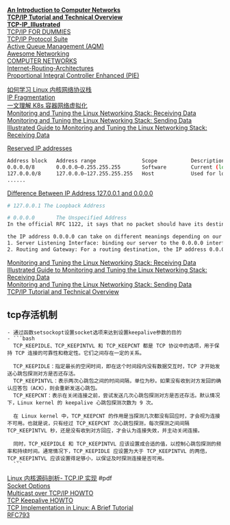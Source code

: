 [**An Introduction to Computer Networks**](https://intronetworks.cs.luc.edu/current/uhtml/index.html)  
[**TCP/IP Tutorial and Technical Overview**](https://www.redbooks.ibm.com/redbooks/pdfs/gg243376.pdf)  
[**TCP-IP_Illustrated**](https://github.com/WeitaoZhu/TCP-IP_Illustrated/tree/master)  
[TCP/IP FOR DUMMIES](https://edu.anarcho-copy.org/TCP%20IP%20-%20Network/TCP-IP%20For%20Dummies.pdf)  
[TCP/IP Protocol Suite](https://vaibhav2501.wordpress.com/wp-content/uploads/2012/02/tcp_ip-protocol-suite-4th-ed-b-forouzan-mcgraw-hill-2010-bbs.pdf)  
[Active Queue Management (AQM)](https://www.excentis.com/blog/blog-6/active-queue-management-aqm-the-key-to-reducing-latency-81)  
[Awesome Networking](https://github.com/facyber/awesome-networking)  
[COMPUTER NETWORKS](https://csc-knu.github.io/sys-prog/books/Andrew%20S.%20Tanenbaum%20-%20Computer%20Networks.pdf)  
[Internet-Routing-Architectures](https://github.com/camoverride/lit/tree/master)  
[Proportional Integral Controller Enhanced (PIE)](https://datatracker.ietf.org/doc/rfc8033/)  
[]()  


[如何学习 Linux 内核网络协议栈](https://segmentfault.com/a/1190000021227338)  
[IP Fragmentation](https://homepages.uc.edu/~thomam/Net1/Misc/ip_fragmentation.html)  
[一文理解 K8s 容器网络虚拟化](https://www.0xffffff.org/2022/03/20/43-k8s/)  
[Monitoring and Tuning the Linux Networking Stack: Receiving Data](https://blog.packagecloud.io/monitoring-tuning-linux-networking-stack-receiving-data/)  
[Monitoring and Tuning the Linux Networking Stack: Sending Data](https://blog.packagecloud.io/monitoring-tuning-linux-networking-stack-sending-data/)  
[Illustrated Guide to Monitoring and Tuning the Linux Networking Stack: Receiving Data](https://blog.packagecloud.io/illustrated-guide-monitoring-tuning-linux-networking-stack-receiving-data/)  



[Reserved IP addresses](https://en.wikipedia.org/wiki/Reserved_IP_addresses)
```bash
Address block	Address range				Scope			Description
0.0.0.0/8		0.0.0.0–0.255.255.255		Software		Current (local, "this") network
127.0.0.0/8		127.0.0.0–127.255.255.255	Host			Used for loopback addresses to the local host
......
```

[Difference Between IP Address 127.0.0.1 and 0.0.0.0](https://www.baeldung.com/linux/difference-ip-address)
```bash
# 127.0.0.1	The Loopback Address

# 0.0.0.0		The Unspecified Address
In the official RFC 1122, it says that no packet should have its destination set as 0.0.0.0, and it’s only accepted to set 0.0.0.0 as its source address during the IP address initialization stage. Specifically, when a device first joins a network, it will send a packet indicating its source address as 0.0.0.0. This would let the DHCP server know that the device needs an IP address assignment.

the IP address 0.0.0.0 can take on different meanings depending on our context:
1. Server Listening Interface: binding our server to the 0.0.0.0 interface means we want to accept traffic from all of the available interfaces
2. Routing and Gateway: For a routing destination, the IP address 0.0.0.0 means the default route

```

[Monitoring and Tuning the Linux Networking Stack: Receiving Data](https://blog.packagecloud.io/monitoring-tuning-linux-networking-stack-receiving-data/)  
[Illustrated Guide to Monitoring and Tuning the Linux Networking Stack: Receiving Data](https://blog.packagecloud.io/illustrated-guide-monitoring-tuning-linux-networking-stack-receiving-data/)  
[Monitoring and Tuning the Linux Networking Stack: Sending Data](https://blog.packagecloud.io/monitoring-tuning-linux-networking-stack-sending-data/)  
[TCP/IP Tutorial and Technical Overview](https://www.redbooks.ibm.com/redbooks/pdfs/gg243376.pdf)  


## tcp存活机制
	- 通过函数setsockopt设置socket选项来达到设置keepalive参数的目的
	- ```bash
	  TCP_KEEPIDLE、TCP_KEEPINTVL 和 TCP_KEEPCNT 都是 TCP 协议中的选项，用于保持 TCP 连接的可靠性和稳定性。它们之间存在一定的关系。
	  
	  TCP_KEEPIDLE：指定最长的空闲时间，即在这个时间段内没有数据交互时，TCP 才开始发送心跳包探测对方是否还存活。
	  TCP_KEEPINTVL：表示两次心跳包之间的时间间隔，单位为秒。如果没有收到对方发回的确认应答包（ACK），则会重新发送心跳包。
	  TCP_KEEPCNT：表示在关闭连接之前，尝试发送几次心跳包探测对方是否还存活。默认情况下，Linux kernel 的 keepalive 心跳包探测次数为 9 次。
	  
	  在 Linux kernel 中，TCP_KEEPCNT 的作用是当探测几次都没有回应时，才会视为连接不可用。也就是说，只有经过 TCP_KEEPCNT 次心跳包探测，每次探测之间间隔 TCP_KEEPINTVL 秒，还是没有收到对方回应，才会认为连接失效，并主动关闭连接。
	  
	  同时，TCP_KEEPIDLE 和 TCP_KEEPINTVL 应该设置成合适的值，以控制心跳包探测的频率和持续时间。通常情况下，TCP_KEEPIDLE 应设置为大于 TCP_KEEPINTVL 的两倍，TCP_KEEPINTVL 应该设置得足够小，以保证及时探测连接是否可用。
	  ```

[Linux 内核源码剖析- TCP.IP 实现](https://pc.woozooo.com/mydisk.php) #pdf  
[Socket Options](https://notes.shichao.io/unp/ch7/#so_keepalive-socket-option)  
[Multicast over TCP/IP HOWTO](https://tldp.org/HOWTO/Multicast-HOWTO.html)  
[TCP Keepalive HOWTO](https://tldp.org/HOWTO/TCP-Keepalive-HOWTO/index.html)  
[TCP Implementation in Linux: A Brief Tutorial](https://cseweb.ucsd.edu/classes/fa09/cse124/presentations/TCPlinux_implementation.pdf)  
[RFC793](https://www.rfc-editor.org/rfc/rfc793.txt)  